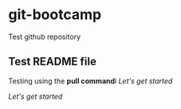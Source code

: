 # git-bootcamp
Test github repository
## Test README file
Testing using the **pull command**l
*Let's get started*

*Let's get started*
